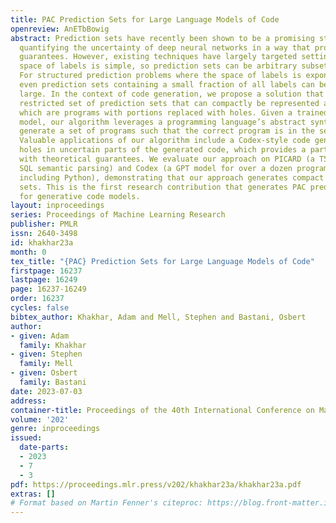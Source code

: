 ```yaml
---
title: PAC Prediction Sets for Large Language Models of Code
openreview: AnETbBowig
abstract: Prediction sets have recently been shown to be a promising strategy for
  quantifying the uncertainty of deep neural networks in a way that provides theoretical
  guarantees. However, existing techniques have largely targeted settings where the
  space of labels is simple, so prediction sets can be arbitrary subsets of labels.
  For structured prediction problems where the space of labels is exponential in size,
  even prediction sets containing a small fraction of all labels can be exponentially
  large. In the context of code generation, we propose a solution that considers a
  restricted set of prediction sets that can compactly be represented as partial programs,
  which are programs with portions replaced with holes. Given a trained code generation
  model, our algorithm leverages a programming language’s abstract syntax tree to
  generate a set of programs such that the correct program is in the set with high-confidence.
  Valuable applications of our algorithm include a Codex-style code generator with
  holes in uncertain parts of the generated code, which provides a partial program
  with theoretical guarantees. We evaluate our approach on PICARD (a T5 model for
  SQL semantic parsing) and Codex (a GPT model for over a dozen programming languages,
  including Python), demonstrating that our approach generates compact PAC prediction
  sets. This is the first research contribution that generates PAC prediction sets
  for generative code models.
layout: inproceedings
series: Proceedings of Machine Learning Research
publisher: PMLR
issn: 2640-3498
id: khakhar23a
month: 0
tex_title: "{PAC} Prediction Sets for Large Language Models of Code"
firstpage: 16237
lastpage: 16249
page: 16237-16249
order: 16237
cycles: false
bibtex_author: Khakhar, Adam and Mell, Stephen and Bastani, Osbert
author:
- given: Adam
  family: Khakhar
- given: Stephen
  family: Mell
- given: Osbert
  family: Bastani
date: 2023-07-03
address: 
container-title: Proceedings of the 40th International Conference on Machine Learning
volume: '202'
genre: inproceedings
issued:
  date-parts:
  - 2023
  - 7
  - 3
pdf: https://proceedings.mlr.press/v202/khakhar23a/khakhar23a.pdf
extras: []
# Format based on Martin Fenner's citeproc: https://blog.front-matter.io/posts/citeproc-yaml-for-bibliographies/
---
```

